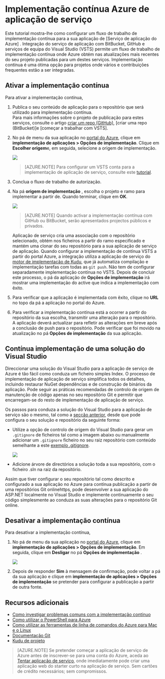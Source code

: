 <properties
    pageTitle="Implementação contínua Azure de aplicação de serviço | Microsoft Azure"
    description="Saiba como ativar implementação contínua à aplicação de serviço de Azure."
    services="app-service"
    documentationCenter=""
    authors="dariagrigoriu"
    manager="wpickett"
    editor="mollybos"/>

<tags
    ms.service="app-service"
    ms.workload="na"
    ms.tgt_pltfrm="na"
    ms.devlang="na"
    ms.topic="article"
    ms.date="10/28/2016"
    ms.author="dariagrigoriu"/>
    
# <a name="continuous-deployment-to-azure-app-service"></a>Implementação contínua Azure de aplicação de serviço

Este tutorial mostra-lhe como configurar um fluxo de trabalho de implementação contínua para a sua aplicação de [Serviço de aplicação do Azure] . Integração do serviço de aplicação com BitBucket, GitHub e serviços de equipa do Visual Studio (VSTS) permite um fluxo de trabalho de implementação contínua onde Azure obtém nas atualizações mais recentes do seu projeto publicadas para um destes serviços. Implementação contínua é uma ótima opção para projetos onde vários e contribuições frequentes estão a ser integradas.

## <a name="overview"></a>Ativar a implementação contínua

Para ativar a implementação contínua, 

1. Publica o seu conteúdo de aplicação para o repositório que será utilizado para implementação contínua.  
    Para mais informações sobre o projeto de publicação para estes serviços, consulte o artigo [criar um repo (GitHub)], [criar uma repo (BitBucket)]e [começar a trabalhar com VSTS].

2. No pá de menu da sua aplicação no [portal do Azure], clique em **implementação de aplicações > Opções de implementação**. Clique em **Escolher origem**e, em seguida, selecione a origem de implementação.  

    ![](./media/app-service-continuous-deployment/cd_options.png)
    
    > [AZURE.NOTE] Para configurar um VSTS conta para a implementação de aplicação de serviço, consulte este [tutorial](https://github.com/projectkudu/kudu/wiki/Setting-up-a-VSTS-account-so-it-can-deploy-to-a-Web-App).
    
3. Conclua o fluxo de trabalho de autorização. 

4. Na pá **origem de implementação** , escolha o projeto e ramo para implementar a partir de. Quando terminar, clique em **OK**.
  
    ![](./media/app-service-continuous-deployment/github_option.png)

    > [AZURE.NOTE] Quando activar a implementação contínua com GitHub ou BitBucket, serão apresentados projectos públicos e privados.

    Aplicação de serviço cria uma associação com o repositório selecionado, obtém nos ficheiros a partir do ramo especificado e mantém uma clonar do seu repositório para a sua aplicação de serviço de aplicação. Quando configurar a implementação de contínua VSTS a partir do portal Azure, a integração utiliza a aplicação de serviço do [motor de implementação de Kudu](https://github.com/projectkudu/kudu/wiki), que já automatiza compilação e implementação tarefas com todas as `git push`. Não tem de configurar separadamente implementação contínua no VSTS. Depois de concluir este processo, o pá da aplicação de **Opções de implementação** irá mostrar uma implementação do active que indica a implementação com êxito.

5. Para verificar que a aplicação é implementada com êxito, clique no **URL** no topo da pá a aplicação no portal do Azure. 

6. Para verificar a implementação contínua está a ocorrer a partir do repositório da sua escolha, transmitir uma alteração para o repositório. A aplicação deverá actualizar para refletir as alterações em breve após a conclusão de push para o repositório. Pode verificar que foi movido na atualização no pá **Opções de implementação** da sua aplicação.

## <a name="VSsolution"></a>Contínua implementação de uma solução do Visual Studio 

Direccionar uma solução do Visual Studio para a aplicação de serviço de Azure é tão fácil como conduza um ficheiro simples Index. O processo de implementação de aplicação de serviço simplifica todos os detalhes, incluindo restaurar NuGet dependências e de construção de binários da aplicação. Pode seguir as práticas recomendadas de controlo de origem de manutenção de código apenas no seu repositório Git e permitir que encarregam-se do resto de implementação de aplicação de serviço.

Os passos para conduza a solução do Visual Studio para a aplicação de serviço são o mesmo, tal como a [secção anterior](#overview), desde que pode configura o seu solução e repositório da seguinte forma:

-   Utilize a opção de controlo de origem do Visual Studio para gerar um `.gitignore` de ficheiros tal como a imagem abaixo ou manualmente adicionar um `.gitignore` ficheiro no seu raiz repositório com conteúdo semelhante a este [exemplo .gitignore](https://github.com/github/gitignore/blob/master/VisualStudio.gitignore). 

    ![](./media/app-service-continuous-deployment/VS_source_control.png)
 
-   Adicione árvore de directórios a solução toda a sua repositório, com o ficheiro .sln na raiz da repositório.

Assim que tiver configurar o seu repositório tal como descrito e configurado a sua aplicação no Azure para contínua publicação a partir de uma repositórios Git onlinehttps, pode desenvolver a sua aplicação do ASP.NET localmente no Visual Studio e implemente continuamente o seu código simplesmente ao conduza as suas alterações para o repositório Git online.

## <a name="disableCD"></a>Desativar a implementação contínua

Para desativar a implementação contínua, 

1. No pá de menu da sua aplicação no [portal do Azure], clique em **implementação de aplicações > Opções de implementação**. Em seguida, clique em **Desligar** no pá **Opções de implementação** .

    ![](./media/app-service-continuous-deployment/cd_disconnect.png)    

2. Depois de responder **Sim** à mensagem de confirmação, pode voltar a pá da sua aplicação e clique em **implementação de aplicações > Opções de implementação** se pretender para configurar a publicação a partir de outra fonte.

## <a name="additional-resources"></a>Recursos adicionais

* [Como investigar problemas comuns com a implementação contínuo](https://github.com/projectkudu/kudu/wiki/Investigating-continuous-deployment)
* [Como utilizar o PowerShell para Azure]
* [Como utilizar as ferramentas de linha de comandos do Azure para Mac e o Linux]
* [Documentação Git]
* [Kudu de projeto](https://github.com/projectkudu/kudu/wiki)

>[AZURE.NOTE] Se pretender começar a aplicação de serviço de Azure antes de inscrever-se para uma conta do Azure, aceda ao [Tentar aplicação de serviço](http://go.microsoft.com/fwlink/?LinkId=523751), onde imediatamente pode criar uma aplicação web do starter curto na aplicação de serviço. Sem cartões de crédito necessários; sem compromissos.

[Azure de aplicação de serviço]: https://azure.microsoft.com/en-us/documentation/articles/app-service-changes-existing-services/ 
[Portal do Azure]: https://portal.azure.com
[VSTS Portal]: https://www.visualstudio.com/en-us/products/visual-studio-team-services-vs.aspx
[Installing Git]: http://git-scm.com/book/en/Getting-Started-Installing-Git
[Como utilizar o PowerShell para Azure]: ../articles/powershell-install-configure.md
[Como utilizar as ferramentas de linha de comandos do Azure para Mac e o Linux]: ../articles/xplat-cli-install.md
[Documentação Git]: http://git-scm.com/documentation

[Criar um repo (GitHub)]: https://help.github.com/articles/create-a-repo
[Criar um repo (BitBucket)]: https://confluence.atlassian.com/display/BITBUCKET/Create+an+Account+and+a+Git+Repo
[Introdução ao VSTS]: https://www.visualstudio.com/get-started/overview-of-get-started-tasks-vs
[Continuous delivery to Azure using Visual Studio Team Services]: ../articles/cloud-services/cloud-services-continuous-delivery-use-vso.md
